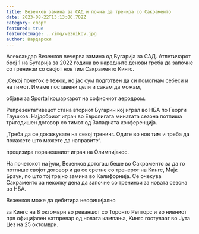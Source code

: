 ```yaml
---
title: Везенков замина за САД и почна да тренира со Сакраменто
date: 2023-08-22T13:13:06.702Z
category: спорт
featured: true
featuredImage: ../img/veznikov.jpg
author: Вардарски
---
```

Александар Везенков вечерва замина од Бугарија за САД. Атлетичарот број 1 на Бугарија за 2022 година во наредните денови треба да започне со тренинзи со својот нов тим Сакраменто Кингс.

„Секој почеток е тежок, но јас сум подготвен да си помогнам себеси и на тимот. Имаме поставени цели и сакам да можам,

објави за Sportal кошаркарот на софискиот аеродром.

Репрезентативецот стана вториот Бугарин кој играл во НБА по Георги Глушков. Најдобриот играч во Евролигата минатата сезона потпиша тригодишен договор со тимот од Западната конференција.

„Треба да се докажувате на секој тренинг. Одите во нов тим и треба да покажете што можете да направите“.

прецизира поранешниот играч на Олимпијакос.

На почетокот на јули, Везенков дотогаш беше во Сакраменто за да го потпише својот договор и да се сретне со тренерот на Кингс, Мајк Браун, по што тој трајно замина во Калифорнија. Се очекува Сакраменто за неколку дена да започне со тренинзи за новата сезона во НБА.

Везенков може да дебитира неофицијално

за Кингс на 8 октомври во реваншот со Торонто Репторс и во нивниот прв официјален натпревар од новата кампања, Кингс гостуваат во Јута Џез на 25 октомври.